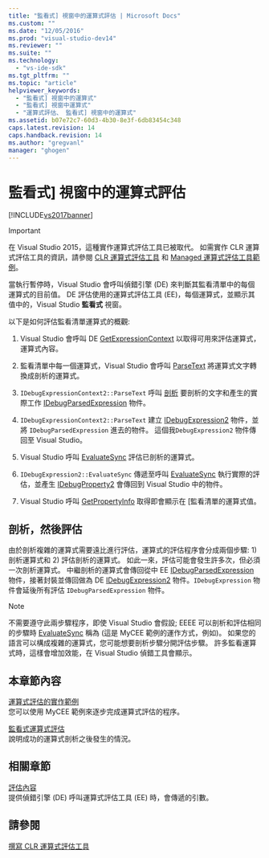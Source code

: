 ```yaml
---
title: "監看式] 視窗中的運算式評估 | Microsoft Docs"
ms.custom: ""
ms.date: "12/05/2016"
ms.prod: "visual-studio-dev14"
ms.reviewer: ""
ms.suite: ""
ms.technology: 
  - "vs-ide-sdk"
ms.tgt_pltfrm: ""
ms.topic: "article"
helpviewer_keywords: 
  - "監看式] 視窗中的運算式"
  - "監看式] 視窗中運算式"
  - "運算式評估、 監看式] 視窗中的運算式"
ms.assetid: b07e72c7-60d3-4b30-8e3f-6db83454c348
caps.latest.revision: 14
caps.handback.revision: 14
ms.author: "gregvanl"
manager: "ghogen"
---
```

# 監看式] 視窗中的運算式評估
[!INCLUDE[vs2017banner](../../code-quality/includes/vs2017banner.md)]

> [!IMPORTANT]
>  在 Visual Studio 2015，這種實作運算式評估工具已被取代。 如需實作 CLR 運算式評估工具的資訊，請參閱 [CLR 運算式評估工具](https://github.com/Microsoft/ConcordExtensibilitySamples/wiki/CLR-Expression-Evaluators) 和 [Managed 運算式評估工具範例](https://github.com/Microsoft/ConcordExtensibilitySamples/wiki/Managed-Expression-Evaluator-Sample)。  
  
 當執行暫停時，Visual Studio 會呼叫偵錯引擎 \(DE\) 來判斷其監看清單中的每個運算式的目前值。 DE 評估使用的運算式評估工具 \(EE\)，每個運算式，並顯示其值中的，Visual Studio **監看式** 視窗。  
  
 以下是如何評估監看清單運算式的概觀:  
  
1.  Visual Studio 會呼叫 DE [GetExpressionContext](../../extensibility/debugger/reference/idebugstackframe2-getexpressioncontext.md) 以取得可用來評估運算式，運算式內容。  
  
2.  監看清單中每一個運算式，Visual Studio 會呼叫 [ParseText](../../extensibility/debugger/reference/idebugexpressioncontext2-parsetext.md) 將運算式文字轉換成剖析的運算式。  
  
3.  `IDebugExpressionContext2::ParseText` 呼叫 [剖析](../../extensibility/debugger/reference/idebugexpressionevaluator-parse.md) 要剖析的文字和產生的實際工作 [IDebugParsedExpression](../../extensibility/debugger/reference/idebugparsedexpression.md) 物件。  
  
4.  `IDebugExpressionContext2::ParseText` 建立 [IDebugExpression2](../../extensibility/debugger/reference/idebugexpression2.md) 物件，並將 `IDebugParsedExpression` 進去的物件。 這個我`DebugExpression2` 物件傳回至 Visual Studio。  
  
5.  Visual Studio 呼叫 [EvaluateSync](../../extensibility/debugger/reference/idebugexpression2-evaluatesync.md) 評估已剖析的運算式。  
  
6.  `IDebugExpression2::EvaluateSync` 傳遞至呼叫 [EvaluateSync](../../extensibility/debugger/reference/idebugparsedexpression-evaluatesync.md) 執行實際的評估，並產生 [IDebugProperty2](../../extensibility/debugger/reference/idebugproperty2.md) 會傳回到 Visual Studio 中的物件。  
  
7.  Visual Studio 呼叫 [GetPropertyInfo](../../extensibility/debugger/reference/idebugproperty2-getpropertyinfo.md) 取得即會顯示在 \[監看清單的運算式值。  
  
## 剖析，然後評估  
 由於剖析複雜的運算式需要遠比進行評估，運算式的評估程序會分成兩個步驟: 1\) 剖析運算式和 2\) 評估剖析的運算式。 如此一來，評估可能會發生許多次，但必須一次剖析運算式。 中繼剖析的運算式會傳回從中 EE [IDebugParsedExpression](../../extensibility/debugger/reference/idebugparsedexpression.md) 物件，接著封裝並傳回做為 DE [IDebugExpression2](../../extensibility/debugger/reference/idebugexpression2.md) 物件。`IDebugExpression` 物件會延後所有評估 `IDebugParsedExpression` 物件。  
  
> [!NOTE]
>  不需要遵守此兩步驟程序，即使 Visual Studio 會假設; EEEE 可以剖析和評估相同的步驟時 [EvaluateSync](../../extensibility/debugger/reference/idebugparsedexpression-evaluatesync.md) 稱為 \(這是 MyCEE 範例的運作方式，例如\)。 如果您的語言可以構成複雜的運算式，您可能想要剖析步驟分開評估步驟。 許多監看運算式時，這樣會增加效能，在 Visual Studio 偵錯工具會顯示。  
  
## 本章節內容  
 [運算式評估的實作範例](../../extensibility/debugger/sample-implementation-of-expression-evaluation.md)  
 您可以使用 MyCEE 範例來逐步完成運算式評估的程序。  
  
 [監看式運算式評估](../../extensibility/debugger/evaluating-a-watch-expression.md)  
 說明成功的運算式剖析之後發生的情況。  
  
## 相關章節  
 [評估內容](../../extensibility/debugger/evaluation-context.md)  
 提供偵錯引擎 \(DE\) 呼叫運算式評估工具 \(EE\) 時，會傳遞的引數。  
  
## 請參閱  
 [撰寫 CLR 運算式評估工具](../../extensibility/debugger/writing-a-common-language-runtime-expression-evaluator.md)